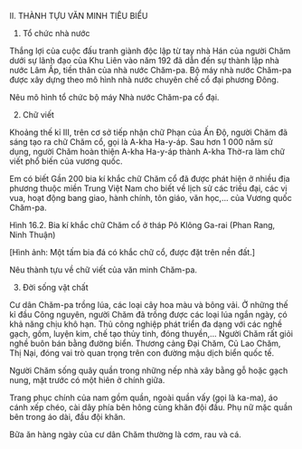 II. THÀNH TỰU VĂN MINH TIÊU BIỂU

1. Tổ chức nhà nước

Thắng lợi của cuộc đấu tranh giành độc lập từ tay nhà Hán của người Chăm dưới sự lãnh đạo của Khu Liên vào năm 192 đã dẫn đến sự thành lập nhà nước Lâm Ấp, tiền thân của nhà nước Chăm-pa. Bộ máy nhà nước Chăm-pa được xây dựng theo mô hình nhà nước chuyên chế cổ đại phương Đông.

Nêu mô hình tổ chức bộ máy Nhà nước Chăm-pa cổ đại.

2. Chữ viết

Khoảng thế kỉ III, trên cơ sở tiếp nhận chữ Phạn của Ấn Độ, người Chăm đã sáng tạo ra chữ Chăm cổ, gọi là A-kha Ha-y-áp. Sau hơn 1 000 năm sử dụng, người Chăm hoàn thiện A-kha Ha-y-áp thành A-kha Thờ-ra làm chữ viết phổ biến của vương quốc.

Em có biết
Gần 200 bia kí khắc chữ Chăm cổ đã được phát hiện ở nhiều địa phương thuộc miền Trung Việt Nam cho biết về lịch sử các triều đại, các vị vua, hoạt động bang giao, hành chính, tôn giáo, văn học,... của Vương quốc Chăm-pa.

Hình 16.2. Bia kí khắc chữ Chăm cổ ở tháp Pô Klông Ga-rai (Phan Rang, Ninh Thuận)

[Hình ảnh: Một tấm bia đá có khắc chữ cổ, được đặt trên nền đất.]

Nêu thành tựu về chữ viết của văn minh Chăm-pa.

3. Đời sống vật chất

Cư dân Chăm-pa trồng lúa, các loại cây hoa màu và bông vải. Ở những thế kỉ đầu Công nguyên, người Chăm đã trồng được các loại lúa ngắn ngày, có khả năng chịu khô hạn. Thủ công nghiệp phát triển đa dạng với các nghề gạch, gốm, luyện kim, chế tạo thủy tinh, đóng thuyền,... Người Chăm rất giỏi nghề buôn bán bằng đường biển. Thương cảng Đại Chăm, Củ Lao Chăm, Thị Nại, đóng vai trò quan trọng trên con đường mậu dịch biển quốc tế.

Người Chăm sống quây quần trong những nếp nhà xây bằng gỗ hoặc gạch nung, mặt trước có một hiên ở chính giữa.

Trang phục chính của nam gồm quần, ngoài quần vấy (gọi là ka-ma), áo cánh xếp chéo, cài dây phía bên hông cùng khăn đội đầu. Phụ nữ mặc quần bên trong áo dài, đầu đội khăn.

Bữa ăn hàng ngày của cư dân Chăm thường là cơm, rau và cá.